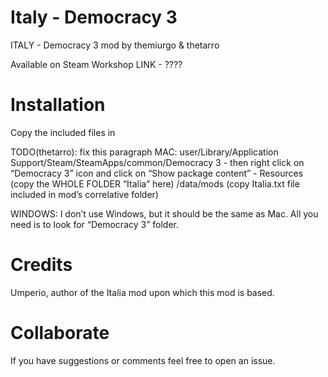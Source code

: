 Italy - Democracy 3
===================

ITALY - Democracy 3 mod by themiurgo & thetarro

Available on Steam Workshop
LINK - ????

Installation
============

Copy the included files in

TODO(thetarro): fix this paragraph
MAC:
user/Library/Application Support/Steam/SteamApps/common/Democracy 3 - then right click on “Democracy 3” icon and click on “Show package content” - Resources (copy the WHOLE FOLDER “Italia” here) /data/mods (copy Italia.txt file included in mod’s correlative folder)

WINDOWS:
I don’t use Windows, but it should be the same as Mac.
All you need is to look for “Democracy 3” folder.

Credits
=======

Umperio, author of the Italia mod upon which this mod is based.

Collaborate
===========

If you have suggestions or comments feel free to open an issue.

